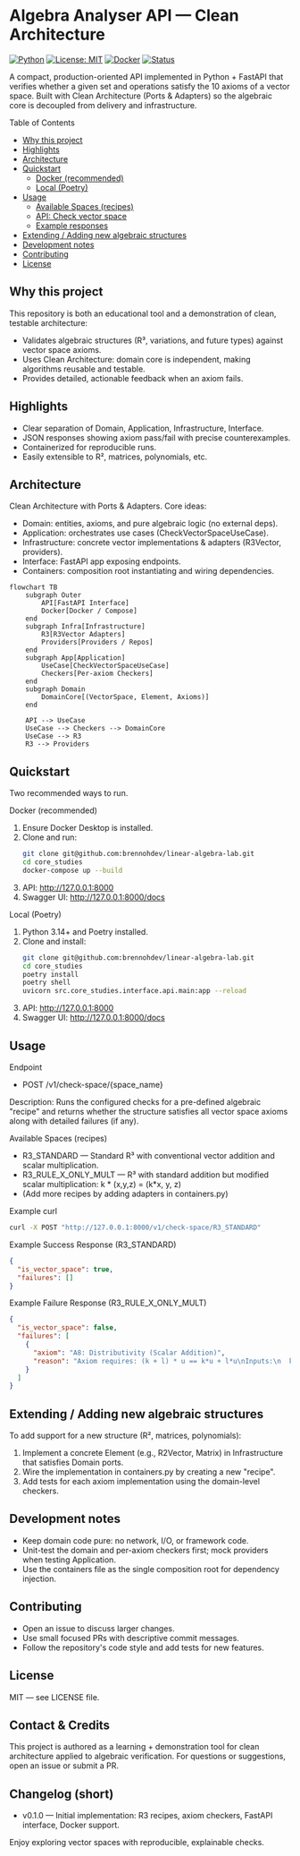 # Algebra Analyser API — Clean Architecture

[![Python](https://img.shields.io/badge/python-3.14+-blue?logo=python)](https://www.python.org/)
[![License: MIT](https://img.shields.io/badge/license-MIT-green)](./LICENSE)
[![Docker](https://img.shields.io/badge/docker-ready-2496ED?logo=docker)](https://www.docker.com/)
[![Status](https://img.shields.io/badge/status-production-yellowgreen)](#)

A compact, production-oriented API implemented in Python + FastAPI that verifies whether a given set and operations satisfy the 10 axioms of a vector space. Built with Clean Architecture (Ports & Adapters) so the algebraic core is decoupled from delivery and infrastructure.

Table of Contents

- [Why this project](#why-this-project)
- [Highlights](#highlights)
- [Architecture](#architecture)
- [Quickstart](#quickstart)
  - [Docker (recommended)](#docker-recommended)
  - [Local (Poetry)](#local-poetry)
- [Usage](#usage)
  - [Available Spaces (recipes)](#available-spaces-recipes)
  - [API: Check vector space](#api-check-vector-space)
  - [Example responses](#example-responses)
- [Extending / Adding new algebraic structures](#extending--adding-new-algebraic-structures)
- [Development notes](#development-notes)
- [Contributing](#contributing)
- [License](#license)

## Why this project

This repository is both an educational tool and a demonstration of clean, testable architecture:

- Validates algebraic structures (R³, variations, and future types) against vector space axioms.
- Uses Clean Architecture: domain core is independent, making algorithms reusable and testable.
- Provides detailed, actionable feedback when an axiom fails.

## Highlights

- Clear separation of Domain, Application, Infrastructure, Interface.
- JSON responses showing axiom pass/fail with precise counterexamples.
- Containerized for reproducible runs.
- Easily extensible to R², matrices, polynomials, etc.

## Architecture

Clean Architecture with Ports & Adapters. Core ideas:

- Domain: entities, axioms, and pure algebraic logic (no external deps).
- Application: orchestrates use cases (CheckVectorSpaceUseCase).
- Infrastructure: concrete vector implementations & adapters (R3Vector, providers).
- Interface: FastAPI app exposing endpoints.
- Containers: composition root instantiating and wiring dependencies.


```mermaid
flowchart TB
    subgraph Outer
        API[FastAPI Interface]
        Docker[Docker / Compose]
    end
    subgraph Infra[Infrastructure]
        R3[R3Vector Adapters]
        Providers[Providers / Repos]
    end
    subgraph App[Application]
        UseCase[CheckVectorSpaceUseCase]
        Checkers[Per-axiom Checkers]
    end
    subgraph Domain
        DomainCore[(VectorSpace, Element, Axioms)]
    end

    API --> UseCase
    UseCase --> Checkers --> DomainCore
    UseCase --> R3
    R3 --> Providers
```

## Quickstart

Two recommended ways to run.

Docker (recommended)

1. Ensure Docker Desktop is installed.
2. Clone and run:
   ```bash
   git clone git@github.com:brennohdev/linear-algebra-lab.git
   cd core_studies
   docker-compose up --build
   ```
3. API: http://127.0.0.1:8000
4. Swagger UI: http://127.0.0.1:8000/docs

Local (Poetry)

1. Python 3.14+ and Poetry installed.
2. Clone and install:
   ```bash
   git clone git@github.com:brennohdev/linear-algebra-lab.git
   cd core_studies
   poetry install
   poetry shell
   uvicorn src.core_studies.interface.api.main:app --reload
   ```
3. API: http://127.0.0.1:8000
4. Swagger UI: http://127.0.0.1:8000/docs

## Usage

Endpoint

- POST /v1/check-space/{space_name}

Description: Runs the configured checks for a pre-defined algebraic "recipe" and returns whether the structure satisfies all vector space axioms along with detailed failures (if any).

Available Spaces (recipes)

- R3_STANDARD — Standard R³ with conventional vector addition and scalar multiplication.
- R3_RULE_X_ONLY_MULT — R³ with standard addition but modified scalar multiplication: k * (x,y,z) = (k*x, y, z)
- (Add more recipes by adding adapters in containers.py)

Example curl

```bash
curl -X POST "http://127.0.0.1:8000/v1/check-space/R3_STANDARD"
```

Example Success Response (R3_STANDARD)

```json
{
  "is_vector_space": true,
  "failures": []
}
```

Example Failure Response (R3_RULE_X_ONLY_MULT)

```json
{
  "is_vector_space": false,
  "failures": [
    {
      "axiom": "A8: Distributivity (Scalar Addition)",
      "reason": "Axiom requires: (k + l) * u == k*u + l*u\nInputs:\n  k = -1.0\n  l = 0.0\n  u = R3Vector(x=-6.6..., y=3.2..., z=-8.1...)\nCalculation:\n  LHS (k + l) * u = R3Vector(x=6.6..., y=3.2..., z=-8.1...)\n  RHS k*u + l*u   = R3Vector(x=6.6..., y=6.4..., z=-16.3...)\nResult: LHS != RHS"
    }
  ]
}
```

## Extending / Adding new algebraic structures

To add support for a new structure (R², matrices, polynomials):

1. Implement a concrete Element (e.g., R2Vector, Matrix) in Infrastructure that satisfies Domain ports.
2. Wire the implementation in containers.py by creating a new "recipe".
3. Add tests for each axiom implementation using the domain-level checkers.

## Development notes

- Keep domain code pure: no network, I/O, or framework code.
- Unit-test the domain and per-axiom checkers first; mock providers when testing Application.
- Use the containers file as the single composition root for dependency injection.

## Contributing

- Open an issue to discuss larger changes.
- Use small focused PRs with descriptive commit messages.
- Follow the repository's code style and add tests for new features.

## License

MIT — see LICENSE file.

## Contact & Credits

This project is authored as a learning + demonstration tool for clean architecture applied to algebraic verification. For questions or suggestions, open an issue or submit a PR.

## Changelog (short)

- v0.1.0 — Initial implementation: R3 recipes, axiom checkers, FastAPI interface, Docker support.

Enjoy exploring vector spaces with reproducible, explainable checks.
